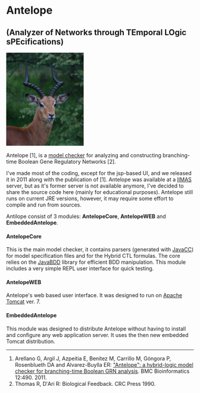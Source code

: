 # Antelope 
## (Analyzer of Networks through TEmporal LOgic sPEcifications)

![Image of and Antelope](antelope.png)

Antelope [1], is a  [model checker](https://en.wikipedia.org/wiki/Model_checking) for analyzing and constructing branching-time Boolean Gene Regulatory Networks [2].

I've made most of the coding, except for the jsp-based UI, and we released it in 2011 along with the publication of [1]. Antelope was available at a [IIMAS](https://www.iimas.unam.mx/en/home) server, but as it's former server is not available anymore, I've decided to share the source code here (mainly for educational purposes). Antelope still runs on current JRE versions, however, it may require some effort to compile and run from sources.

Antilope consist of 3 modules: __AntelopeCore__, __AntelopeWEB__ and __EmbeddedAntelope__.

#### AntelopeCore
This is the main model checker, it contains parsers (generated with [JavaCC](https://javacc.org/)) for model specification files and for the Hybrid CTL formulas. The core relies on the [JavaBDD](http://javabdd.sourceforge.net/) library for efficient BDD manipulation. This module includes a very simple REPL user interface for quick testing.

#### AntelopeWEB
Antelope's web based user interface. It was designed to run on [Apache Tomcat](http://tomcat.apache.org/) ver. 7.

#### EmbeddedAntelope
This module was designed to distribute Antelope without having to install and configure any web application server. It uses the then new embedded Tomcat distribution.

---

1. Arellano G, Argil J, Azpeitia E, Benítez M, Carrillo M, Góngora P, Rosenblueth DA and Alvarez-Buylla ER: ["Antelope": a hybrid-logic model checker for branching-time Boolean GRN analysis](http://www.biomedcentral.com/1471-2105/12/490/abstract). BMC Bioinformatics 12:490. 2011.
2. Thomas R, D′Ari R: Biological Feedback. CRC Press 1990.
